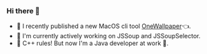 ### Hi there 👋

- 👻 I recently published a new MacOS cli tool [OneWallpaper](https://github.com/chishui/OneWallpaper)👈.
- 🤤 I'm currently actively working on JSSoup and JSSoupSelector.
- 🙅 C++ rules! But now I'm a Java developer at work 🤑.

<!--
**chishui/chishui** is a ✨ _special_ ✨ repository because its `README.md` (this file) appears on your GitHub profile.

Here are some ideas to get you started:

- 🔭 I’m currently working on ...
- 🌱 I’m currently learning ...
- 👯 I’m looking to collaborate on ...
- 🤔 I’m looking for help with ...
- 💬 Ask me about ...
- 📫 How to reach me: ...
- 😄 Pronouns: ...
- ⚡ Fun fact: ...
-->
